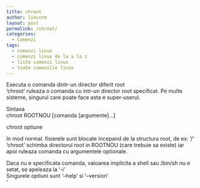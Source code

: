 ```yaml
---
title: chroot
author: linuxtm
layout: post
permalink: /chroot/
categories:
  - Comenzi
tags:
  - comenzi linux
  - comenzi linux de la a la z
  - lista comenzi linux
  - toate comenzile linux
---
```

Executa o comanda dintr-un director diferit root  
&#8216;chroot&#8217; ruleaza o comanda cu intr-un director root specificat. Pe multe sisteme, singurul care poate face asta e super-userul. 

Sintaxa  
chroot ROOTNOU [comanda [argumente]&#8230;]

chroot optiune

In mod normal. fisierele sunt blocate incepand de la structura root, de ex: &#8216;/&#8217;  
&#8216;chroot&#8217; schimba directorul root in ROOTNOU (care trebuie sa existe) iar apoi ruleaza comanda cu argumentele optionale.

Daca nu e specificata comanda, valoarea implicita a shell sau /bin/sh nu e setat, se apeleaza la &#8216;-i&#8217;  
Singurele optiuni sunt &#8216;&#8211;help&#8217; si &#8216;&#8211;version&#8217;  
&#8216;